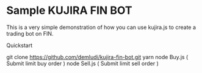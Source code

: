 # Sample KUJIRA FIN BOT
This is a very simple demonstration of how you can use kujira.js to create a trading bot on FIN.

Quickstart

git clone https://github.com/demludi/kujira-fin-bot.git
yarn
node Buy.js ( Submit limit buy order )
node Sell.js ( Submit limit sell order )
